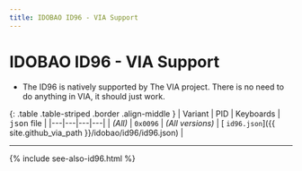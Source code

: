 ```yaml
---
title: IDOBAO ID96 - VIA Support
---
```


# IDOBAO ID96 - VIA Support

<div class="border shadow shadow-sm border-info bg-info bg-opacity-10 rounded-3 p-2 mb-4 text-opacity-75">
  <ul class="fa-ul mb-0 me-3">
    <li><span class="fa-li"><i class="fas fa-info-circle text-info"></i></span>
    The ID96 is natively supported by The VIA project.
    There is no need to do anything in VIA, it should just work.
    </li>
  </ul>
</div>


{: .table .table-striped .border .align-middle }
| Variant | PID | Keyboards | <tt>json</tt> file |
|---|---|---|---|
| *(All)* | `0x0096` | *(All versions)* | [<i class="fab fa-github-alt"></i> `id96.json`]({{ site.github_via_path }}/idobao/id96/id96.json) |


---

{% include see-also-id96.html %}
